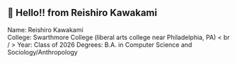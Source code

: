## 👋 Hello!! from Reishiro Kawakami

Name: Reishiro Kawakami <br/>
College: Swarthmore College (liberal arts college near Philadelphia, PA) < br / >
Year: Class of 2026
Degrees: B.A. in Computer Science and Sociology/Anthropology



<!--
**reikawa13/reikawa13** is a ✨ _special_ ✨ repository because its `README.md` (this file) appears on your GitHub profile.

Here are some ideas to get you started:

- 🔭 I’m currently working on ...
- 🌱 I’m currently learning ...
- 👯 I’m looking to collaborate on ...
- 🤔 I’m looking for help with ...
- 💬 Ask me about ...
- 📫 How to reach me: ...
- 😄 Pronouns: ...
- ⚡ Fun fact: ...
-->
